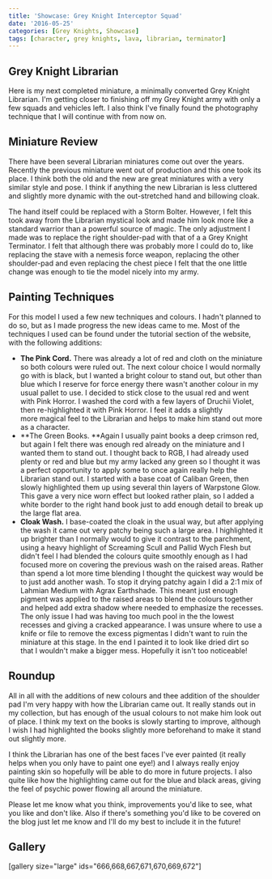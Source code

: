 ```yaml
---
title: 'Showcase: Grey Knight Interceptor Squad'
date: '2016-05-25'
categories: [Grey Knights, Showcase]
tags: [character, grey knights, lava, librarian, terminator]
---
```


## Grey Knight Librarian

Here is my next completed miniature, a minimally converted Grey Knight Librarian. I'm getting closer to finishing off my Grey Knight army with only a few squads and vehicles left. I also think I've finally found the photography technique that I will continue with from now on.

## Miniature Review

There have been several Librarian miniatures come out over the years. Recently the previous miniature went out of production and this one took its place. I think both the old and the new are great miniatures with a very similar style and pose. I think if anything the new Librarian is less cluttered and slightly more dynamic with the out-stretched hand and billowing cloak.

The hand itself could be replaced with a Storm Bolter. However, I felt this took away from the Librarian mystical look and made him look more like a standard warrior than a powerful source of magic. The only adjustment I made was to replace the right shoulder-pad with that of a a Grey Knight Terminator. I felt that although there was probably more I could do to, like replacing the stave with a nemesis force weapon, replacing the other shoulder-pad and even replacing the chest piece I felt that the one little change was enough to tie the model nicely into my army.

## Painting Techniques

For this model I used a few new techniques and colours. I hadn't planned to do so, but as I made progress the new ideas came to me. Most of the techniques I used can be found under the tutorial section of the website, with the following additions:

- **The Pink Cord.** There was already a lot of red and cloth on the miniature so both colours were ruled out. The next colour choice I would normally go with is black, but I wanted a bright colour to stand out, but other than blue which I reserve for force energy there wasn't another colour in my usual pallet to use. I decided to stick close to the usual red and went with Pink Horror. I washed the cord with a few layers of Druchii Violet, then re-highlighted it with Pink Horror. I feel it adds a slightly more magical feel to the Librarian and helps to make him stand out more as a character.
- **The Green Books. **Again I usually paint books a deep crimson red, but again I felt there was enough red already on the miniature and I wanted them to stand out. I thought back to RGB, I had already used plenty or red and blue but my army lacked any green so I thought it was a perfect opportunity to apply some to once again really help the Librarian stand out. I started with a base coat of Caliban Green, then slowly highlighted them up using several thin layers of Warpstone Glow. This gave a very nice worn effect but looked rather plain, so I added a white border to the right hand book just to add enough detail to break up the large flat area.
- **Cloak Wash.** I base-coated the cloak in the usual way, but after applying the wash it came out very patchy being such a large area. I highlighted it up brighter than I normally would to give it contrast to the parchment, using a heavy highlight of Screaming Scull and Pallid Wych Flesh but didn't feel I had blended the colours quite smoothly enough as I had focused more on covering the previous wash on the raised areas. Rather than spend a lot more time blending I thought the quickest way would be to just add another wash. To stop it drying patchy again I did a 2:1 mix of Lahmian Medium with Agrax Earthshade. This meant just enough pigment was applied to the raised areas to blend the colours together and helped add extra shadow where needed to emphasize the recesses. The only issue I had was having too much pool in the the lowest recesses and giving a cracked appearance. I was unsure where to use a knife or file to remove the excess pigmentas I didn't want to ruin the miniature at this stage. In the end I painted it to look like dried dirt so that I wouldn't make a bigger mess. Hopefully it isn't too noticeable!

## Roundup

All in all with the additions of new colours and thee addition of the shoulder pad I'm very happy with how the Librarian came out. It really stands out in my collection, but has enough of the usual colours to not make him look out of place. I think my text on the books is slowly starting to improve, although I wish I had highlighted the books slightly more beforehand to make it stand out slightly more.

I think the Librarian has one of the best faces I've ever painted (it really helps when you only have to paint one eye!) and I always really enjoy painting skin so hopefully will be able to do more in future projects. I also quite like how the highlighting came out for the blue and black areas, giving the feel of psychic power flowing all around the miniature.

Please let me know what you think, improvements you'd like to see, what you like and don't like. Also if there's something you'd like to be covered on the blog just let me know and I'll do my best to include it in the future!

## Gallery

[gallery size="large" ids="666,668,667,671,670,669,672"]
